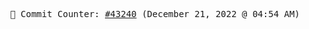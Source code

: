 <p align="center">
    <samp>
        📮 Commit Counter: <a href="https://github.com/Javascript-void0/Javascript-void0/commits/main">#43240</a> (December 21, 2022 @ 04:54 AM)
    </samp>
</p>